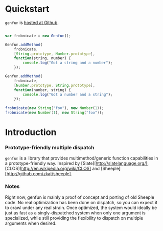 # Quickstart

`genfun` is
[hosted at Github](http://github.com/zkat/genfun-js).

```javascript

var frobnicate = new Genfun();

Genfun.addMethod(
    frobnicate,
    [String.prototype, Number.prototype],
    function(string, number) {
        console.log("Got a string and a number");
    });

Genfun.addMethod(
    frobnicate,
    [Number.prototype, String.prototype],
    function(number, string) {
        console.log("Got a number and a string");
    });
    
frobnicate(new String("foo"), new Number(1));
frobnicate(new Number(1), new String("foo"));

```

# Introduction

### Prototype-friendly multiple dispatch

`genfun` is a library that provides multimethod/generic function
capabilities in a prototype-friendly way. Inspired by
[Slate][http://slatelanguage.org/],
[CLOS][http://en.wikipedia.org/wiki/CLOS] and
[Sheeple][http://github.com/zkat/sheeple].

### Notes

Right now, genfun is mainly a proof of concept and porting of old Sheeple
code. No real optimization has been done on dispatch, so you can expect it
to crawl under any real strain. Once optimized, the system would ideally be
just as fast as a singly-dispatched system when only one argument is
specialized, while still providing the flexibility to dispatch on multiple
arguments when desired.
